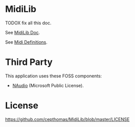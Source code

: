 # MidiLib


TODOX fix all this doc.

See [MidiLib Doc](MidiLibDoc.md).


See [Midi Definitions](MidiDefinitions.md).


# Third Party

This application uses these FOSS components:
- [NAudio](https://github.com/naudio/NAudio) (Microsoft Public License).


# License

https://github.com/cepthomas/MidiLib/blob/master/LICENSE
